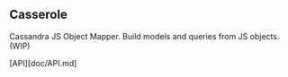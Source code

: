 Casserole
-----------

Cassandra JS Object Mapper. Build models and queries from JS objects. (WIP)

[API][doc/API.md]

